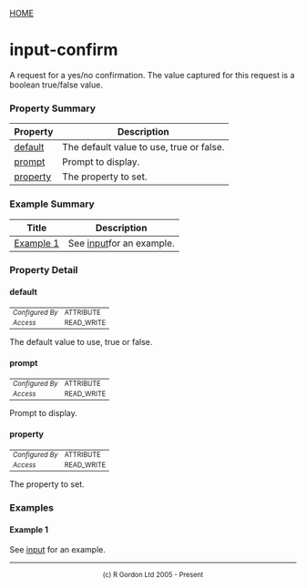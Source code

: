 [HOME](../../../../README.md)
# input-confirm

A request for a yes/no confirmation. The value
captured for this request is a boolean true/false value.

### Property Summary

| Property | Description |
| -------- | ----------- |
| [default](#propertydefault) | The default value to use, true or false. | 
| [prompt](#propertyprompt) | Prompt to display. | 
| [property](#propertyproperty) | The property to set. | 


### Example Summary

| Title | Description |
| ----- | ----------- |
| [Example 1](#example1) | See [input](../../../../org/oddjob/input/InputJob.md)for an example. |


### Property Detail
#### default <a name="propertydefault"></a>

<table style='font-size:smaller'>
      <tr><td><i>Configured By</i></td><td>ATTRIBUTE</td></tr>
      <tr><td><i>Access</i></td><td>READ_WRITE</td></tr>
</table>

The default value to use, true or false.

#### prompt <a name="propertyprompt"></a>

<table style='font-size:smaller'>
      <tr><td><i>Configured By</i></td><td>ATTRIBUTE</td></tr>
      <tr><td><i>Access</i></td><td>READ_WRITE</td></tr>
</table>

Prompt to display.

#### property <a name="propertyproperty"></a>

<table style='font-size:smaller'>
      <tr><td><i>Configured By</i></td><td>ATTRIBUTE</td></tr>
      <tr><td><i>Access</i></td><td>READ_WRITE</td></tr>
</table>

The property to set.


### Examples
#### Example 1 <a name="example1"></a>

See [input](../../../../org/oddjob/input/InputJob.md) for an example.


-----------------------

<div style='font-size: smaller; text-align: center;'>(c) R Gordon Ltd 2005 - Present</div>
